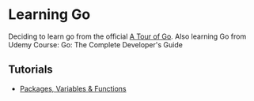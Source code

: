 # Learning Go

Deciding to learn go from the official [A Tour of Go](https://go.dev/tour/welcome/1).
Also learning Go from Udemy Course: Go: The Complete Developer's Guide

## Tutorials

- [Packages, Variables & Functions](/basics/Packages,%20Variables%20and%20Functions.md)
